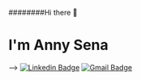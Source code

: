 ########Hi there 👋

# I'm Anny Sena

--> [![Linkedin Badge](https://img.shields.io/badge/-Anny%20Dos%20Santos%20Sena%20Vaz-6633cc?style=flat-square&logo=Linkedin&logoColor=white&link=https://www.linkedin.com/in/annydossantosenavaz/)](https://www.linkedin.com/in/annydossantosenavaz/) 
[![Gmail Badge](https://img.shields.io/badge/-annysena.as44@gmail.com-6633cc?style=flat-square&logo=Gmail&logoColor=white&link=mailto:annysena.as44@gmail.com)](mailto:annysena.as44@gmail.com)

